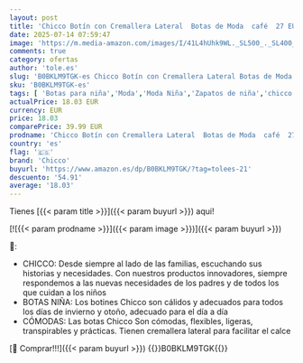 ```yaml
---
layout: post
title: 'Chicco Botín con Cremallera Lateral  Botas de Moda  café  27 EU'
date: 2025-07-14 07:59:47
image: 'https://m.media-amazon.com/images/I/41L4hUhk9WL._SL500_._SL400_.jpg'
comments: true
category: ofertas
author: 'tole.es'
slug: 'B0BKLM9TGK-es Chicco Botín con Cremallera Lateral Botas de Moda café 27 EU'
sku: 'B0BKLM9TGK-es'
tags: [ 'Botas para niña','Moda','Moda Niña','Zapatos de niña','chicco','🇪🇸', ]
actualPrice: 18.03 EUR
currency: EUR
price: 18.03
comparePrice: 39.99 EUR
prodname: 'Chicco Botín con Cremallera Lateral  Botas de Moda  café  27 EU'
country: 'es'
flag: '🇪🇸'
brand: 'Chicco'
buyurl: 'https://www.amazon.es/dp/B0BKLM9TGK/?tag=tolees-21'
descuento: '54.91'
average: '18.03'
---
```


Tienes [{{< param title >}}]({{< param buyurl >}}) aqui!

[![{{< param prodname >}}]({{< param image >}})]({{< param buyurl >}})

🔎:

- CHICCO: Desde siempre al lado de las familias, escuchando sus historias y necesidades. Con nuestros productos innovadores, siempre respondemos a las nuevas necesidades de los padres y de todos los que cuidan a los niños
- BOTAS NIÑA: Los botines Chicco son cálidos y adecuados para todos los días de invierno y otoño, adecuado para el día a día
- CÓMODAS: Las botas Chicco Son cómodas, flexibles, ligeras, transpirables y prácticas. Tienen cremallera lateral para facilitar el calce

[🛒 Comprar!!!]({{< param buyurl >}})
{{<world>}}B0BKLM9TGK{{</world>}}
